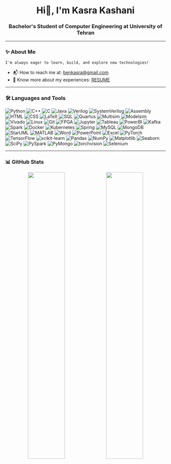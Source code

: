 <h1 align="center">Hi👋, I'm Kasra Kashani</h1>
<h3 align="center">Bachelor's Student of Computer Engineering at University of Tehran</h3>

---

### ✨ About Me
    I'm always eager to learn, build, and explore new technologies!

- 📬 How to reach me at: [benkasra@gmail.com](mailto:benkasra@gmail.com)  
- 📄 Know more about my experiences: [RESUME](https://github.com/KashaniKasra/KashaniKasra/raw/main/KasraKashani.pdf)

---

### 🛠️ Languages and Tools

![Python](https://img.shields.io/badge/Python-3670A0?style=flat&logo=python&logoColor=white)
![C++](https://img.shields.io/badge/C++-00599C?style=flat&logo=c%2b%2b&logoColor=white)
![C](https://img.shields.io/badge/C-272D2D?style=flat&logo=c&logoColor=white)
![Java](https://img.shields.io/badge/Java-007396?style=flat&logo=java&logoColor=white)
![Verilog](https://img.shields.io/badge/VerilogHDL-000000?style=flat)
![SystemVerilog](https://img.shields.io/badge/SystemVerilog-000000?style=flat)
![Assembly](https://img.shields.io/badge/Assembly-6E4C13?style=flat)
![HTML](https://img.shields.io/badge/HTML-E34F26?style=flat&logo=html5&logoColor=white)
![CSS](https://img.shields.io/badge/CSS-1572B6?style=flat&logo=css3&logoColor=white)
![LaTeX](https://img.shields.io/badge/LaTeX-47A141?style=flat&logo=latex&logoColor=white)
![SQL](https://img.shields.io/badge/SQL-003B57?style=flat)
![Quartus](https://img.shields.io/badge/Quartus-0071C5?style=flat)
![Multisim](https://img.shields.io/badge/Multisim-1C1C1C?style=flat)
![Modelsim](https://img.shields.io/badge/Modelsim-1C1C1C?style=flat)
![Vivado](https://img.shields.io/badge/Vivado-F7DF1E?style=flat)
![Linux](https://img.shields.io/badge/Linux-FCC624?style=flat&logo=linux&logoColor=black)
![Git](https://img.shields.io/badge/Git-F05032?style=flat&logo=git&logoColor=white)
![FPGA](https://img.shields.io/badge/FPGA-000000?style=flat)
![Jupyter](https://img.shields.io/badge/Jupyter-F37626?style=flat&logo=jupyter&logoColor=white)
![Tableau](https://img.shields.io/badge/Tableau-E97627?style=flat&logo=tableau&logoColor=white)
![PowerBI](https://img.shields.io/badge/PowerBI-F2C811?style=flat&logo=powerbi&logoColor=black)
![Kafka](https://img.shields.io/badge/Apache%20Kafka-231F20?style=flat&logo=apachekafka)
![Spark](https://img.shields.io/badge/Apache%20Spark-E25A1C?style=flat&logo=apachespark&logoColor=white)
![Docker](https://img.shields.io/badge/Docker-2496ED?style=flat&logo=docker&logoColor=white)
![Kubernetes](https://img.shields.io/badge/Kubernetes-326CE5?style=flat&logo=kubernetes&logoColor=white)
![Spring](https://img.shields.io/badge/Spring-6DB33F?style=flat&logo=spring&logoColor=white)
![MySQL](https://img.shields.io/badge/MySQL-4479A1?style=flat&logo=mysql&logoColor=white)
![MongoDB](https://img.shields.io/badge/MongoDB-4EA94B?style=flat&logo=mongodb&logoColor=white)
![StarUML](https://img.shields.io/badge/StarUML-1B91F6?style=flat&logo=uml&logoColor=white)
![MATLAB](https://img.shields.io/badge/MATLAB-0076A8?style=flat&logo=mathworks&logoColor=white)
![Word](https://img.shields.io/badge/Word-2B579A?style=flat&logo=microsoftword&logoColor=white)
![PowerPoint](https://img.shields.io/badge/PowerPoint-B7472A?style=flat&logo=microsoftpowerpoint&logoColor=white)
![Excel](https://img.shields.io/badge/Excel-217346?style=flat&logo=microsoftexcel&logoColor=white)
![PyTorch](https://img.shields.io/badge/PyTorch-EE4C2C?style=flat&logo=pytorch&logoColor=white)
![TensorFlow](https://img.shields.io/badge/TensorFlow-FF6F00?style=flat&logo=tensorflow&logoColor=white)
![scikit-learn](https://img.shields.io/badge/scikit--learn-F7931E?style=flat&logo=scikitlearn&logoColor=white)
![Pandas](https://img.shields.io/badge/Pandas-150458?style=flat&logo=pandas)
![NumPy](https://img.shields.io/badge/NumPy-013243?style=flat&logo=numpy)
![Matplotlib](https://img.shields.io/badge/Matplotlib-ffffff?style=flat&logo=matplotlib&logoColor=black)
![Seaborn](https://img.shields.io/badge/Seaborn-69B3A2?style=flat)
![SciPy](https://img.shields.io/badge/SciPy-8CAAE6?style=flat&logo=scipy)
![PySpark](https://img.shields.io/badge/PySpark-E25A1C?style=flat)
![PyMongo](https://img.shields.io/badge/PyMongo-47A248?style=flat)
![torchvision](https://img.shields.io/badge/torchvision-EE4C2C?style=flat)
![Selenium](https://img.shields.io/badge/Selenium-43B02A?style=flat&logo=selenium&logoColor=white)

---

### 📊 GitHub Stats

<div align="center">

  <img src="https://streak-stats.demolab.com?user=KashaniKasra&theme=dark&hide_border=true" width="48%" />
  <img src="https://github-readme-stats.vercel.app/api/top-langs/?username=KashaniKasra&layout=compact&theme=dark&hide_border=true" width="48%" />

</div>
